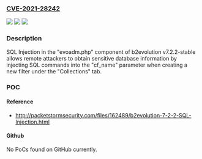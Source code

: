 ### [CVE-2021-28242](https://cve.mitre.org/cgi-bin/cvename.cgi?name=CVE-2021-28242)
![](https://img.shields.io/static/v1?label=Product&message=n%2Fa&color=blue)
![](https://img.shields.io/static/v1?label=Version&message=n%2Fa&color=blue)
![](https://img.shields.io/static/v1?label=Vulnerability&message=n%2Fa&color=brighgreen)

### Description

SQL Injection in the "evoadm.php" component of b2evolution v7.2.2-stable allows remote attackers to obtain sensitive database information by injecting SQL commands into the "cf_name" parameter when creating a new filter under the "Collections" tab.

### POC

#### Reference
- http://packetstormsecurity.com/files/162489/b2evolution-7-2-2-SQL-Injection.html

#### Github
No PoCs found on GitHub currently.

